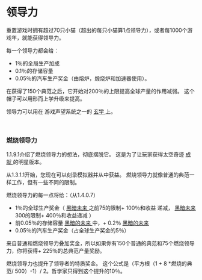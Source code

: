 # 领导力

<p>
          重置游戏时拥有超过70只小猫（超出的每只小猫算1点领导力），或者每1000个游戏年，就能获得领导力。
    </p>
    <p>
          每一个领导力都会给：
    </p>
    <ul>
      <li>
            1％的全局生产加成
      </li>
      <li>
            0.1％的存储容量
      </li>
      <li>
            0.05％的汽车生产奖金（由熔炉，煅烧炉和加速器使用）。
      </li>
    </ul>
    <p>
          在获得了150个典范之后，它开始对200％的上限提高全球产量的作用减弱。
          这个帽子可以用形而上学升级来提高。
    </p>
    <p>
          领导力可以用在
          游戏声望系统之一的
      <a href="#Metaphysics">
            玄学
      </a>
          上。
    </p>
    <p>
      <br style="clear:both">
    </p>
    
### 燃烧领导力
<p>
          1.1.9.1介绍了燃烧领导力的想法，彻底摆脱它。
          这是为了让玩家获得太空奇迹
      <a href="#Achievements">
            成就
      </a>
          的明星版本。
    </p>
    <p>
          从1.3.1.1开始，您现在可以刻录模拟器并从中获益。
          燃烧领导力就像普通的典范一样工作，但有一些不同的限制。
    </p>
    <p>
          燃烧领导力的每一点将给：（从1.4.0.7）
    </p>
    <ul>
      <li>
            1％的全球生产奖金（
        <a href="#Dark+Future">
              黑暗未来
        </a>
            之前75的限制+ 100％和收益
            递减，
        <a href="#Dark+Future">
              黑暗未来
        </a>
            300的限制+ 400％和收益递减
            ）
      </li>
      <li>
            前0.05％的存储容量
        <a href="#Dark+Future">
              黑暗的未来
        </a>
            中，+ 0.2％
        <a href="#Dark+Future">
              黑暗的未来
        </a>
      </li>
      <li>
            0.05％的汽车生产奖金（占全球生产奖金的5％）
      </li>
    </ul>
    <p>
          来自普通和燃烧领导力叠加奖金，所以如果你有150个普通的典范和75个燃烧领导力，你将获得+ 225％的总典范产量奖励。
    </p>
    <p>
          燃烧领导力也提升了领导者的特质奖金。
          这个公式是（平方根（1 + 8 *燃烧的典范/ 500）-1）/ 2。哲学家只得到这个提升的10％。
    </p>
 